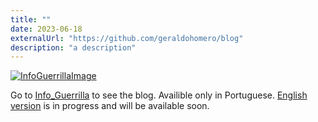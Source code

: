 ```yaml
---
title: ""
date: 2023-06-18
externalUrl: "https://github.com/geraldohomero/blog"
description: "a description"
---
```



[![InfoGuerrillaImage](https://avatars.githubusercontent.com/u/208298958?s=200&v=4)](https://infoguerrilla.github.io)

Go to [Info_Guerrilla](https://infoguerrilla.github.io) to see the blog. Availible only in Portuguese. [English version](https://infoguerrilla.github.io/en/) is in progress and will be available soon.
